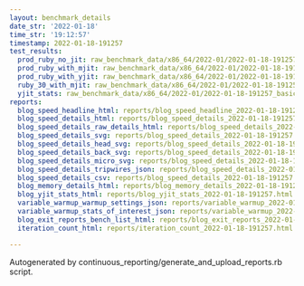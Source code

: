 ```yaml
---
layout: benchmark_details
date_str: '2022-01-18'
time_str: '19:12:57'
timestamp: 2022-01-18-191257
test_results:
  prod_ruby_no_jit: raw_benchmark_data/x86_64/2022-01/2022-01-18-191257_basic_benchmark_prod_ruby_no_jit.json
  prod_ruby_with_mjit: raw_benchmark_data/x86_64/2022-01/2022-01-18-191257_basic_benchmark_prod_ruby_with_mjit.json
  prod_ruby_with_yjit: raw_benchmark_data/x86_64/2022-01/2022-01-18-191257_basic_benchmark_prod_ruby_with_yjit.json
  ruby_30_with_mjit: raw_benchmark_data/x86_64/2022-01/2022-01-18-191257_basic_benchmark_ruby_30_with_mjit.json
  yjit_stats: raw_benchmark_data/x86_64/2022-01/2022-01-18-191257_basic_benchmark_yjit_stats.json
reports:
  blog_speed_headline_html: reports/blog_speed_headline_2022-01-18-191257.html
  blog_speed_details_html: reports/blog_speed_details_2022-01-18-191257.html
  blog_speed_details_raw_details_html: reports/blog_speed_details_2022-01-18-191257.raw_details.html
  blog_speed_details_svg: reports/blog_speed_details_2022-01-18-191257.svg
  blog_speed_details_head_svg: reports/blog_speed_details_2022-01-18-191257.head.svg
  blog_speed_details_back_svg: reports/blog_speed_details_2022-01-18-191257.back.svg
  blog_speed_details_micro_svg: reports/blog_speed_details_2022-01-18-191257.micro.svg
  blog_speed_details_tripwires_json: reports/blog_speed_details_2022-01-18-191257.tripwires.json
  blog_speed_details_csv: reports/blog_speed_details_2022-01-18-191257.csv
  blog_memory_details_html: reports/blog_memory_details_2022-01-18-191257.html
  blog_yjit_stats_html: reports/blog_yjit_stats_2022-01-18-191257.html
  variable_warmup_warmup_settings_json: reports/variable_warmup_2022-01-18-191257.warmup_settings.json
  variable_warmup_stats_of_interest_json: reports/variable_warmup_2022-01-18-191257.stats_of_interest.json
  blog_exit_reports_bench_list_html: reports/blog_exit_reports_2022-01-18-191257.bench_list.html
  iteration_count_html: reports/iteration_count_2022-01-18-191257.html

---
```

Autogenerated by continuous_reporting/generate_and_upload_reports.rb script.
